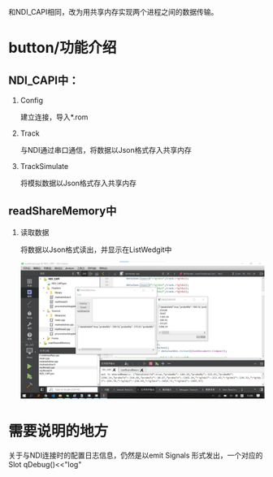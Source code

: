 和NDI_CAPI相同，改为用共享内存实现两个进程之间的数据传输。

# button/功能介绍

## NDI_CAPI中：

1. Config

   建立连接，导入*.rom

 2. Track

    与NDI通过串口通信，将数据以Json格式存入共享内存

 3. TrackSimulate

    将模拟数据以Json格式存入共享内存

## readShareMemory中

1. 读取数据

   将数据以Json格式读出，并显示在ListWedgit中
   
   ![display](.\image\display.png)

# 需要说明的地方

关于与NDI连接时的配置日志信息，仍然是以emit Signals 形式发出，一个对应的Slot qDebug()<<"log"


​    

